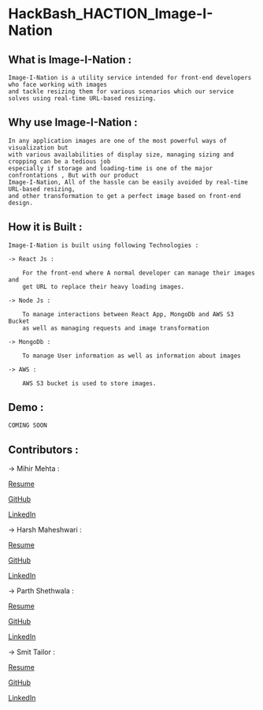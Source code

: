 # HackBash_HACTION_Image-I-Nation

## What is Image-I-Nation :

    Image-I-Nation is a utility service intended for front-end developers who face working with images
    and tackle resizing them for various scenarios which our service solves using real-time URL-based resizing.

## Why use Image-I-Nation :

    In any application images are one of the most powerful ways of visualization but
    with various availabilities of display size, managing sizing and cropping can be a tedious job
    especially if storage and loading-time is one of the major confrontations , But with our product
    Image-I-Nation, All of the hassle can be easily avoided by real-time URL-based resizing,
    and other transformation to get a perfect image based on front-end design.

## How it is Built :

    Image-I-Nation is built using following Technologies :

    -> React Js : 
    
        For the front-end where A normal developer can manage their images and
        get URL to replace their heavy loading images.

    -> Node Js :

        To manage interactions between React App, MongoDb and AWS S3 Bucket 
        as well as managing requests and image transformation 

    -> MongoDb :

        To manage User information as well as information about images

    -> AWS :

        AWS S3 bucket is used to store images.

## Demo : 

`COMING SOON`

## Contributors :

-> Mihir Mehta : 

[Resume](resume/MihirMehta_SCET.pdf)

[GitHub](https://github.com/mihir1012/)

[LinkedIn](https://www.linkedin.com/in/mihirmehta1012/)

-> Harsh Maheshwari :

[Resume](resume/HarshMaheshwariResume.pdf)

[GitHub](https://github.com/harshchinu/)

[LinkedIn](https://www.linkedin.com/in/harsh-maheshwari-a29968177/)

-> Parth Shethwala :

[Resume](resume/Resume_Parth.pdf)

[GitHub](https://github.com/parth1501)

[LinkedIn](https://www.linkedin.com/in/parth-shethwala-8b007515a/)

-> Smit Tailor :

[Resume](resume/resume_smit.pdf)

[GitHub](https://github.com/tailorsmit)

[LinkedIn](https://www.linkedin.com/in/smit-tailor-715a23150/)

